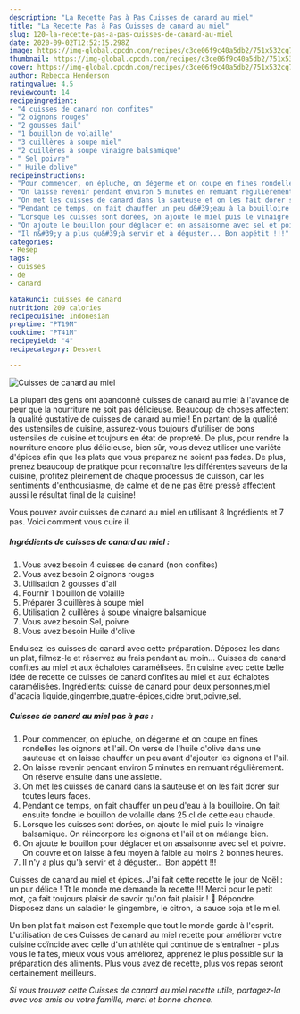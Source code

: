 ```yaml
---
description: "La Recette Pas à Pas Cuisses de canard au miel"
title: "La Recette Pas à Pas Cuisses de canard au miel"
slug: 120-la-recette-pas-a-pas-cuisses-de-canard-au-miel
date: 2020-09-02T12:52:15.298Z
image: https://img-global.cpcdn.com/recipes/c3ce06f9c40a5db2/751x532cq70/cuisses-de-canard-au-miel-photo-principale-de-la-recette.jpg
thumbnail: https://img-global.cpcdn.com/recipes/c3ce06f9c40a5db2/751x532cq70/cuisses-de-canard-au-miel-photo-principale-de-la-recette.jpg
cover: https://img-global.cpcdn.com/recipes/c3ce06f9c40a5db2/751x532cq70/cuisses-de-canard-au-miel-photo-principale-de-la-recette.jpg
author: Rebecca Henderson
ratingvalue: 4.5
reviewcount: 14
recipeingredient:
- "4 cuisses de canard non confites"
- "2 oignons rouges"
- "2 gousses dail"
- "1 bouillon de volaille"
- "3 cuillères à soupe miel"
- "2 cuillères à soupe vinaigre balsamique"
- " Sel poivre"
- " Huile dolive"
recipeinstructions:
- "Pour commencer, on épluche, on dégerme et on coupe en fines rondelles les oignons et l&#39;ail. On verse de l&#39;huile d&#39;olive dans une sauteuse et on laisse chauffer un peu avant d&#39;ajouter les oignons et l&#39;ail."
- "On laisse revenir pendant environ 5 minutes en remuant régulièrement. On réserve ensuite dans une assiette."
- "On met les cuisses de canard dans la sauteuse et on les fait dorer sur toutes leurs faces."
- "Pendant ce temps, on fait chauffer un peu d&#39;eau à la bouilloire. On fait ensuite fondre le bouillon de volaille dans 25 cl de cette eau chaude."
- "Lorsque les cuisses sont dorées, on ajoute le miel puis le vinaigre balsamique. On réincorpore les oignons et l&#39;ail et on mélange bien."
- "On ajoute le bouillon pour déglacer et on assaisonne avec sel et poivre. On couvre et on laisse à feu moyen à faible au moins 2 bonnes heures."
- "Il n&#39;y a plus qu&#39;à servir et à déguster... Bon appétit !!!"
categories:
- Resep
tags:
- cuisses
- de
- canard

katakunci: cuisses de canard 
nutrition: 209 calories
recipecuisine: Indonesian
preptime: "PT19M"
cooktime: "PT41M"
recipeyield: "4"
recipecategory: Dessert

---
```



![Cuisses de canard au miel](https://img-global.cpcdn.com/recipes/c3ce06f9c40a5db2/751x532cq70/cuisses-de-canard-au-miel-photo-principale-de-la-recette.jpg)

La plupart des gens ont abandonné cuisses de canard au miel à l'avance de peur que la nourriture ne soit pas délicieuse. Beaucoup de choses affectent la qualité gustative de cuisses de canard au miel! En partant de la qualité des ustensiles de cuisine, assurez-vous toujours d'utiliser de bons ustensiles de cuisine et toujours en état de propreté. De plus, pour rendre la nourriture encore plus délicieuse, bien sûr, vous devez utiliser une variété d'épices afin que les plats que vous préparez ne soient pas fades. De plus, prenez beaucoup de pratique pour reconnaître les différentes saveurs de la cuisine, profitez pleinement de chaque processus de cuisson, car les sentiments d'enthousiasme, de calme et de ne pas être pressé affectent aussi le résultat final de la cuisine!

<!--inarticleads1-->

Vous pouvez avoir cuisses de canard au miel en utilisant 8 Ingrédients et 7 pas. Voici comment vous cuire il.

##### Ingrédients de cuisses de canard au miel :

1. Vous avez besoin 4 cuisses de canard (non confites)
1. Vous avez besoin 2 oignons rouges
1. Utilisation 2 gousses d&#39;ail
1. Fournir 1 bouillon de volaille
1. Préparer 3 cuillères à soupe miel
1. Utilisation 2 cuillères à soupe vinaigre balsamique
1. Vous avez besoin  Sel, poivre
1. Vous avez besoin  Huile d&#39;olive


Enduisez les cuisses de canard avec cette préparation. Déposez les dans un plat, filmez-le et réservez au frais pendant au moin… Cuisses de canard confites au miel et aux échalotes caramélisées. En cuisine avec cette belle idée de recette de cuisses de canard confites au miel et aux échalotes caramélisées. Ingrédients: cuisse de canard pour deux personnes,miel d&#39;acacia liquide,gingembre,quatre-épices,cidre brut,poivre,sel. 

<!--inarticleads2-->

##### Cuisses de canard au miel pas à pas :

1. Pour commencer, on épluche, on dégerme et on coupe en fines rondelles les oignons et l&#39;ail. On verse de l&#39;huile d&#39;olive dans une sauteuse et on laisse chauffer un peu avant d&#39;ajouter les oignons et l&#39;ail.
1. On laisse revenir pendant environ 5 minutes en remuant régulièrement. On réserve ensuite dans une assiette.
1. On met les cuisses de canard dans la sauteuse et on les fait dorer sur toutes leurs faces.
1. Pendant ce temps, on fait chauffer un peu d&#39;eau à la bouilloire. On fait ensuite fondre le bouillon de volaille dans 25 cl de cette eau chaude.
1. Lorsque les cuisses sont dorées, on ajoute le miel puis le vinaigre balsamique. On réincorpore les oignons et l&#39;ail et on mélange bien.
1. On ajoute le bouillon pour déglacer et on assaisonne avec sel et poivre. On couvre et on laisse à feu moyen à faible au moins 2 bonnes heures.
1. Il n&#39;y a plus qu&#39;à servir et à déguster... Bon appétit !!!


Cuisses de canard au miel et épices. J&#39;ai fait cette recette le jour de Noël : un pur délice ! Tt le monde me demande la recette !!! Merci pour le petit mot, ça fait toujours plaisir de savoir qu&#39;on fait plaisir ! 🙂 Répondre. Disposez dans un saladier le gingembre, le citron, la sauce soja et le miel. 

<!--inarticleads1-->

<p>
Un bon plat fait maison est l'exemple que tout le monde garde à l'esprit. L'utilisation de ces Cuisses de canard au miel recette pour améliorer votre cuisine coïncide avec celle d'un athlète qui continue de s'entraîner - plus vous le faites, mieux vous vous améliorez, apprenez le plus possible sur la préparation des aliments. Plus vous avez de recette, plus vos repas seront certainement meilleurs.
</p>

<p>
<i>Si vous trouvez cette Cuisses de canard au miel recette utile, partagez-la avec vos amis ou votre famille, merci et bonne chance.</i>
</p>
